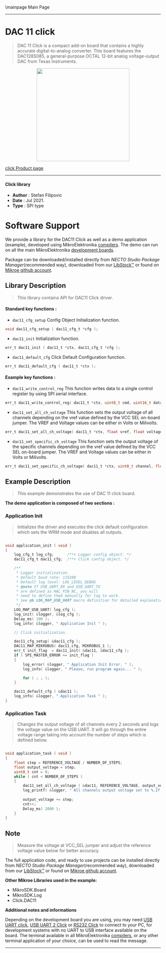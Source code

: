 \mainpage Main Page

---
# DAC 11 click

> DAC 11 Click is a compact add-on board that contains a highly accurate digital-to-analog converter. This board features the DAC128S085, a general-purpose OCTAL 12-bit analog voltage-output DAC from Texas Instruments.

<p align="center">
  <img src="https://download.mikroe.com/images/click_for_ide/dac11_click.png" height=300px>
</p>

[click Product page](https://www.mikroe.com/dac-11-click)

---


#### Click library

- **Author**        : Stefan Filipovic
- **Date**          : Jul 2021.
- **Type**          : SPI type


# Software Support

We provide a library for the DAC11 Click
as well as a demo application (example), developed using MikroElektronika
[compilers](https://www.mikroe.com/necto-studio).
The demo can run on all the main MikroElektronika [development boards](https://www.mikroe.com/development-boards).

Package can be downloaded/installed directly from *NECTO Studio Package Manager*(recommended way), downloaded from our [LibStock&trade;](https://libstock.mikroe.com) or found on [Mikroe github account](https://github.com/MikroElektronika/mikrosdk_click_v2/tree/master/clicks).

## Library Description

> This library contains API for DAC11 Click driver.

#### Standard key functions :

- `dac11_cfg_setup` Config Object Initialization function.
```c
void dac11_cfg_setup ( dac11_cfg_t *cfg );
```

- `dac11_init` Initialization function.
```c
err_t dac11_init ( dac11_t *ctx, dac11_cfg_t *cfg );
```

- `dac11_default_cfg` Click Default Configuration function.
```c
err_t dac11_default_cfg ( dac11_t *ctx );
```

#### Example key functions :

- `dac11_write_control_reg` This function writes data to a single control register by using SPI serial interface.
```c
err_t dac11_write_control_reg( dac11_t *ctx, uint8_t cmd, uint16_t data_in );
```

- `dac11_set_all_ch_voltage` This function sets the output voltage of all channels depending on the vref value defined by the VCC SEL on-board jumper. The VREF and Voltage values can be either in Volts or Milivolts.
```c
err_t dac11_set_all_ch_voltage( dac11_t *ctx, float vref, float voltage );
```

- `dac11_set_specific_ch_voltage` This function sets the output voltage of the specific channels depending on the vref value defined by the VCC SEL on-board jumper. The VREF and Voltage values can be either in Volts or Milivolts.
```c
err_t dac11_set_specific_ch_voltage( dac11_t *ctx, uint8_t channel, float vref, float voltage );
```

## Example Description

> This example demonstrates the use of DAC 11 click board.

**The demo application is composed of two sections :**

### Application Init

> Initializes the driver and executes the click default configuration which sets the WRM mode and disables all outputs.

```c

void application_init ( void )
{
    log_cfg_t log_cfg;      /**< Logger config object. */
    dac11_cfg_t dac11_cfg;  /**< Click config object. */

    /** 
     * Logger initialization.
     * Default baud rate: 115200
     * Default log level: LOG_LEVEL_DEBUG
     * @note If USB_UART_RX and USB_UART_TX 
     * are defined as HAL_PIN_NC, you will 
     * need to define them manually for log to work. 
     * See @b LOG_MAP_USB_UART macro definition for detailed explanation.
     */
    LOG_MAP_USB_UART( log_cfg );
    log_init( &logger, &log_cfg );
    Delay_ms( 100 );
    log_info( &logger, " Application Init " );

    // Click initialization.

    dac11_cfg_setup( &dac11_cfg );
    DAC11_MAP_MIKROBUS( dac11_cfg, MIKROBUS_1 );
    err_t init_flag  = dac11_init( &dac11, &dac11_cfg );
    if ( SPI_MASTER_ERROR == init_flag )
    {
        log_error( &logger, " Application Init Error. " );
        log_info( &logger, " Please, run program again... " );

        for ( ; ; );
    }

    dac11_default_cfg ( &dac11 );
    log_info( &logger, " Application Task " );
}

```

### Application Task

> Changes the output voltage of all channels every 2 seconds and logs the voltage value on the USB UART. 
It will go through the entire voltage range taking into account the number of steps which is defined below.

```c

void application_task ( void )
{
    float step = REFERENCE_VOLTAGE / NUMBER_OF_STEPS;
    float output_voltage = step;
    uint8_t cnt = 0;
    while ( cnt < NUMBER_OF_STEPS )
    {
        dac11_set_all_ch_voltage ( &dac11, REFERENCE_VOLTAGE, output_voltage );
        log_printf( &logger, " All channels output voltage set to %.2f V\r\n", output_voltage );
        
        output_voltage += step;
        cnt++;
        Delay_ms( 2000 );
    }
}

```

## Note

> Measure the voltage at VCC_SEL jumper and adjust the reference voltage value below for better accuracy.

The full application code, and ready to use projects can be installed directly from *NECTO Studio Package Manager*(recommended way), downloaded from our [LibStock&trade;](https://libstock.mikroe.com) or found on [Mikroe github account](https://github.com/MikroElektronika/mikrosdk_click_v2/tree/master/clicks).

**Other Mikroe Libraries used in the example:**

- MikroSDK.Board
- MikroSDK.Log
- Click.DAC11

**Additional notes and informations**

Depending on the development board you are using, you may need
[USB UART click](http://shop.mikroe.com/usb-uart-click),
[USB UART 2 Click](http://shop.mikroe.com/usb-uart-2-click) or
[RS232 Click](http://shop.mikroe.com/rs232-click) to connect to your PC, for
development systems with no UART to USB interface available on the board. The
terminal available in all MikroElektronika
[compilers](http://shop.mikroe.com/compilers), or any other terminal application
of your choice, can be used to read the message.

---
